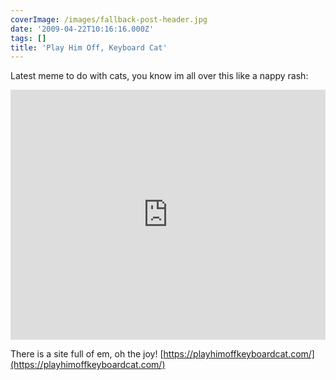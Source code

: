```yaml
---
coverImage: /images/fallback-post-header.jpg
date: '2009-04-22T10:16:16.000Z'
tags: []
title: 'Play Him Off, Keyboard Cat'
---
```


Latest meme to do with cats, you know im all over this like a nappy rash:

<iframe width="100%" height="400" src="https://www.youtube.com/embed/BhsLTsZgajs" frameborder="0" allow="accelerometer; autoplay; clipboard-write; encrypted-media; gyroscope; picture-in-picture" allowfullscreen></iframe>

There is a site full of em, oh the joy! [https://playhimoffkeyboardcat.com/](https://playhimoffkeyboardcat.com/)
